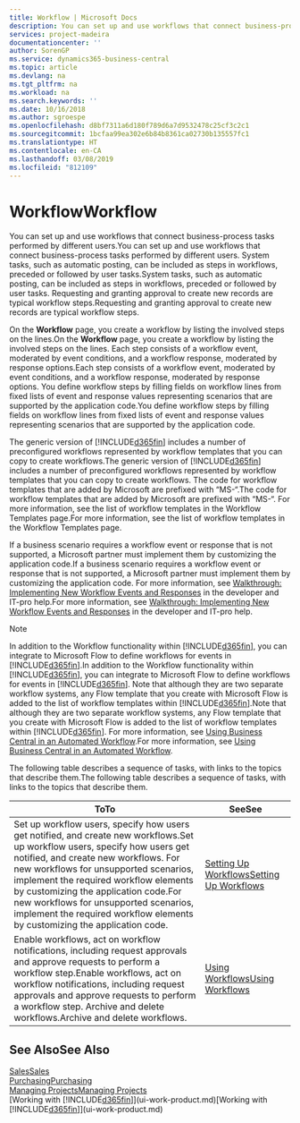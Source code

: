 ```yaml
---
title: Workflow | Microsoft Docs
description: You can set up and use workflows that connect business-process tasks performed by different users. System tasks, such as automatic posting, can be included as steps in workflows, preceded or followed by user tasks. Requesting and granting approval to create new records are typical workflow steps.
services: project-madeira
documentationcenter: ''
author: SorenGP
ms.service: dynamics365-business-central
ms.topic: article
ms.devlang: na
ms.tgt_pltfrm: na
ms.workload: na
ms.search.keywords: ''
ms.date: 10/16/2018
ms.author: sgroespe
ms.openlocfilehash: d8bf7311a6d180f789d6a7d9532478c25cf3c2c1
ms.sourcegitcommit: 1bcfaa99ea302e6b84b8361ca02730b135557fc1
ms.translationtype: HT
ms.contentlocale: en-CA
ms.lasthandoff: 03/08/2019
ms.locfileid: "812109"
---
```

# <a name="workflow"></a><span data-ttu-id="4f6d9-105">Workflow</span><span class="sxs-lookup"><span data-stu-id="4f6d9-105">Workflow</span></span>
<span data-ttu-id="4f6d9-106">You can set up and use workflows that connect business-process tasks performed by different users.</span><span class="sxs-lookup"><span data-stu-id="4f6d9-106">You can set up and use workflows that connect business-process tasks performed by different users.</span></span> <span data-ttu-id="4f6d9-107">System tasks, such as automatic posting, can be included as steps in workflows, preceded or followed by user tasks.</span><span class="sxs-lookup"><span data-stu-id="4f6d9-107">System tasks, such as automatic posting, can be included as steps in workflows, preceded or followed by user tasks.</span></span> <span data-ttu-id="4f6d9-108">Requesting and granting approval to create new records are typical workflow steps.</span><span class="sxs-lookup"><span data-stu-id="4f6d9-108">Requesting and granting approval to create new records are typical workflow steps.</span></span>  

 <span data-ttu-id="4f6d9-109">On the **Workflow** page, you create a workflow by listing the involved steps on the lines.</span><span class="sxs-lookup"><span data-stu-id="4f6d9-109">On the **Workflow** page, you create a workflow by listing the involved steps on the lines.</span></span> <span data-ttu-id="4f6d9-110">Each step consists of a workflow event, moderated by event conditions, and a workflow response, moderated by response options.</span><span class="sxs-lookup"><span data-stu-id="4f6d9-110">Each step consists of a workflow event, moderated by event conditions, and a workflow response, moderated by response options.</span></span> <span data-ttu-id="4f6d9-111">You define workflow steps by filling fields on workflow lines from fixed lists of event and response values representing scenarios that are supported by the application code.</span><span class="sxs-lookup"><span data-stu-id="4f6d9-111">You define workflow steps by filling fields on workflow lines from fixed lists of event and response values representing scenarios that are supported by the application code.</span></span>  

 <span data-ttu-id="4f6d9-112">The generic version of [!INCLUDE[d365fin](includes/d365fin_md.md)] includes a number of preconfigured workflows represented by workflow templates that you can copy to create workflows.</span><span class="sxs-lookup"><span data-stu-id="4f6d9-112">The generic version of [!INCLUDE[d365fin](includes/d365fin_md.md)] includes a number of preconfigured workflows represented by workflow templates that you can copy to create workflows.</span></span> <span data-ttu-id="4f6d9-113">The code for workflow templates that are added by Microsoft are prefixed with “MS-“.</span><span class="sxs-lookup"><span data-stu-id="4f6d9-113">The code for workflow templates that are added by Microsoft are prefixed with “MS-“.</span></span> <span data-ttu-id="4f6d9-114">For more information, see the list of workflow templates in the Workflow Templates page.</span><span class="sxs-lookup"><span data-stu-id="4f6d9-114">For more information, see the list of workflow templates in the Workflow Templates page.</span></span>  

 <span data-ttu-id="4f6d9-115">If a business scenario requires a workflow event or response that is not supported, a Microsoft partner must implement them by customizing the application code.</span><span class="sxs-lookup"><span data-stu-id="4f6d9-115">If a business scenario requires a workflow event or response that is not supported, a Microsoft partner must implement them by customizing the application code.</span></span> <span data-ttu-id="4f6d9-116">For more information, see [Walkthrough: Implementing New Workflow Events and Responses](/dynamics-nav/Walkthrough--Implementing-New-Workflow-Events-and-Responses) in the developer and IT-pro help.</span><span class="sxs-lookup"><span data-stu-id="4f6d9-116">For more information, see [Walkthrough: Implementing New Workflow Events and Responses](/dynamics-nav/Walkthrough--Implementing-New-Workflow-Events-and-Responses) in the developer and IT-pro help.</span></span>

 > [!NOTE]
 > <span data-ttu-id="4f6d9-117">In addition to the Workflow functionality within [!INCLUDE[d365fin](includes/d365fin_md.md)], you can integrate to Microsoft Flow to define workflows for events in [!INCLUDE[d365fin](includes/d365fin_md.md)].</span><span class="sxs-lookup"><span data-stu-id="4f6d9-117">In addition to the Workflow functionality within [!INCLUDE[d365fin](includes/d365fin_md.md)], you can integrate to Microsoft Flow to define workflows for events in [!INCLUDE[d365fin](includes/d365fin_md.md)].</span></span> <span data-ttu-id="4f6d9-118">Note that although they are two separate workflow systems, any Flow template that you create with Microsoft Flow is added to the list of workflow templates within [!INCLUDE[d365fin](includes/d365fin_md.md)].</span><span class="sxs-lookup"><span data-stu-id="4f6d9-118">Note that although they are two separate workflow systems, any Flow template that you create with Microsoft Flow is added to the list of workflow templates within [!INCLUDE[d365fin](includes/d365fin_md.md)].</span></span> <span data-ttu-id="4f6d9-119">For more information, see [Using Business Central in an Automated Workflow](across-how-use-financials-data-source-flow.md).</span><span class="sxs-lookup"><span data-stu-id="4f6d9-119">For more information, see [Using Business Central in an Automated Workflow](across-how-use-financials-data-source-flow.md).</span></span>  

 <span data-ttu-id="4f6d9-120">The following table describes a sequence of tasks, with links to the topics that describe them.</span><span class="sxs-lookup"><span data-stu-id="4f6d9-120">The following table describes a sequence of tasks, with links to the topics that describe them.</span></span>  

|<span data-ttu-id="4f6d9-121">**To**</span><span class="sxs-lookup"><span data-stu-id="4f6d9-121">**To**</span></span>|<span data-ttu-id="4f6d9-122">**See**</span><span class="sxs-lookup"><span data-stu-id="4f6d9-122">**See**</span></span>|  
|------------|-------------|  
|<span data-ttu-id="4f6d9-123">Set up workflow users, specify how users get notified, and create new workflows.</span><span class="sxs-lookup"><span data-stu-id="4f6d9-123">Set up workflow users, specify how users get notified, and create new workflows.</span></span> <span data-ttu-id="4f6d9-124">For new workflows for unsupported scenarios, implement the required workflow elements by customizing the application code.</span><span class="sxs-lookup"><span data-stu-id="4f6d9-124">For new workflows for unsupported scenarios, implement the required workflow elements by customizing the application code.</span></span>|[<span data-ttu-id="4f6d9-125">Setting Up Workflows</span><span class="sxs-lookup"><span data-stu-id="4f6d9-125">Setting Up Workflows</span></span>](across-set-up-workflows.md)|  
|<span data-ttu-id="4f6d9-126">Enable workflows, act on workflow notifications, including request approvals and approve requests to perform a workflow step.</span><span class="sxs-lookup"><span data-stu-id="4f6d9-126">Enable workflows, act on workflow notifications, including request approvals and approve requests to perform a workflow step.</span></span> <span data-ttu-id="4f6d9-127">Archive and delete workflows.</span><span class="sxs-lookup"><span data-stu-id="4f6d9-127">Archive and delete workflows.</span></span>|[<span data-ttu-id="4f6d9-128">Using Workflows</span><span class="sxs-lookup"><span data-stu-id="4f6d9-128">Using Workflows</span></span>](across-use-workflows.md)|  

## <a name="see-also"></a><span data-ttu-id="4f6d9-129">See Also</span><span class="sxs-lookup"><span data-stu-id="4f6d9-129">See Also</span></span>  
[<span data-ttu-id="4f6d9-130">Sales</span><span class="sxs-lookup"><span data-stu-id="4f6d9-130">Sales</span></span>](sales-manage-sales.md)  
[<span data-ttu-id="4f6d9-131">Purchasing</span><span class="sxs-lookup"><span data-stu-id="4f6d9-131">Purchasing</span></span>](purchasing-manage-purchasing.md)  
[<span data-ttu-id="4f6d9-132">Managing Projects</span><span class="sxs-lookup"><span data-stu-id="4f6d9-132">Managing Projects</span></span>](projects-manage-projects.md)  
<span data-ttu-id="4f6d9-133">[Working with [!INCLUDE[d365fin](includes/d365fin_md.md)]](ui-work-product.md)</span><span class="sxs-lookup"><span data-stu-id="4f6d9-133">[Working with [!INCLUDE[d365fin](includes/d365fin_md.md)]](ui-work-product.md)</span></span>
